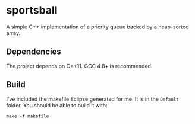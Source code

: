 sportsball
==========

A simple C++ implementation of a priority queue backed by a heap-sorted array.

Dependencies
------------
The project depends on C++11. GCC 4.8+ is recommended.

Build
-----
I've included the makefile Eclipse generated for me. It is in the `Default` folder.
You should be able to build it with:

    make -f makefile

